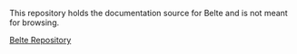 
This repository holds the documentation source for Belte and is not meant for browsing.

[Belte Repository](https://github.com/ryanwilsond/belte)
